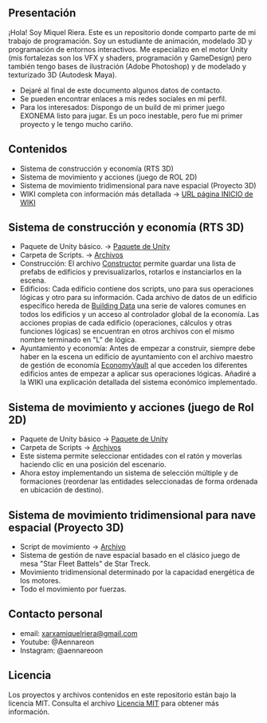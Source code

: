 ## Presentación
¡Hola! Soy Miquel Riera.
Este es un repositorio donde comparto parte de mi trabajo de programación.
Soy un estudiante de animación, modelado 3D y programación de entornos interactivos.
Me especializo en el motor Unity (mis fortalezas son los VFX y shaders, programación y GameDesign) pero también tengo bases de ilustración (Adobe Photoshop) y de modelado y texturizado 3D (Autodesk Maya).
- Dejaré al final de este documento algunos datos de contacto.
- Se pueden encontrar enlaces a mis redes sociales en mi perfil.
- Para los interesados: Dispongo de un build de mi primer juego EXONEMA listo para jugar. Es un poco inestable, pero fue mi primer proyecto y le tengo mucho cariño.

## Contenidos
- Sistema de construcción y economía (RTS  3D)
- Sistema de movimiento y acciones (juego de ROL 2D)
- Sistema de movimiento tridimensional para nave espacial (Proyecto 3D)
- WIKI completa con información más detallada -> [URL página INICIO de WIKI](https://github.com/Aennareon/Personal-Projects/wiki/Inicio)

## Sistema de construcción y economía (RTS 3D)
- Paquete de Unity básico. -> [Paquete de Unity](BuildingSystemScripts)
- Carpeta de Scripts. -> [Archivos](BuildingSystem)
- Construcción: El archivo [Constructor](BuildingSystemScripts/Constructor/buildingPlacer.cs) permite guardar una lista de prefabs de edificios y previsualizarlos, rotarlos e instanciarlos en la escena. 
- Edificios: Cada edificio contiene dos scripts, uno para sus operaciones lógicas y otro para su información. Cada archivo de datos de un edificio específico hereda de [Building Data](BuildingSystemScripts/BuildingsData/BuildingData.cs) una serie de valores comunes en todos los edificios y un acceso al controlador global de la economía. Las acciones propias de cada edificio (operaciones, cálculos y otras funciones lógicas) se encuentran en otros archivos con el mismo nombre terminado en "L" de lógica.
- Ayuntamiento y economía: Antes de empezar a construir, siempre debe haber en la escena un edificio de ayuntamiento con el archivo maestro de gestión de economía [EconomyVault](BuildingSystemScripts/Economy/EconomyVault.cs) al que acceden los diferentes edificios antes de empezar a aplicar sus operaciones lógicas. Añadiré a la WIKI una explicación detallada del sistema económico implementado.

## Sistema de movimiento y acciones (juego de Rol 2D)
- Paquete de Unity básico -> [Paquete de Unity](2dRolMovement)
- Carpeta de Scripts -> [Archivos](2dRolMovementScripts)
- Este sistema permite seleccionar entidades con el ratón y moverlas haciendo clic en una posición del escenario.
- Ahora estoy implementando un sistema de selección múltiple y de formaciones (reordenar las entidades seleccionadas de forma ordenada en ubicación de destino).

## Sistema de movimiento tridimensional para nave espacial (Proyecto 3D)
- Script de movimiento -> [Archivo](SpaceShipMovementScripts/SpaceShipMovement.cs)
- Sistema de gestión de nave espacial basado en el clásico juego de mesa "Star Fleet Battels" de Star Treck.
- Movimiento tridimensional determinado por la capacidad energética de los motores.
- Todo el movimiento por fuerzas.

## Contacto personal
- email: xarxamiquelriera@gmail.com
- Youtube: @Aennareon
- Instagram: @aennareoon

## Licencia
Los proyectos y archivos contenidos en este repositorio están bajo la licencia MIT. Consulta el archivo [Licencia MIT](LICENSE) para obtener más información.
